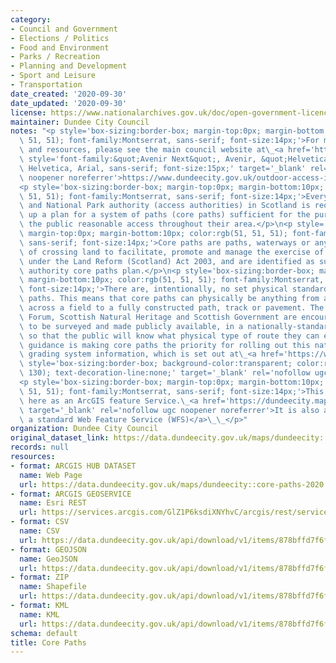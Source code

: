 ```yaml
---
category:
- Council and Government
- Elections / Politics
- Food and Environment
- Parks / Recreation
- Planning and Development
- Sport and Leisure
- Transportation
date_created: '2020-09-30'
date_updated: '2020-09-30'
license: https://www.nationalarchives.gov.uk/doc/open-government-licence/version/3/
maintainer: Dundee City Council
notes: "<p style='box-sizing:border-box; margin-top:0px; margin-bottom:10px; color:rgb(51,\
  \ 51, 51); font-family:Montserrat, sans-serif; font-size:14px;'>For more information\
  \ and resources, please see the main council website at\_<a href='https://www.dundeecity.gov.uk/outdoor-access-in-dundee/core-paths'\
  \ style='font-family:&quot;Avenir Next&quot;, Avenir, &quot;Helvetica Neue&quot;,\
  \ Helvetica, Arial, sans-serif; font-size:15px;' target='_blank' rel='nofollow ugc\
  \ noopener noreferrer'>https://www.dundeecity.gov.uk/outdoor-access-in-dundee/core-paths</a></p>\n\
  <p style='box-sizing:border-box; margin-top:0px; margin-bottom:10px; color:rgb(51,\
  \ 51, 51); font-family:Montserrat, sans-serif; font-size:14px;'>Every local authority\
  \ and National Park authority (access authorities) in Scotland is required to draw\
  \ up a plan for a system of paths (core paths) sufficient for the purpose of giving\
  \ the public reasonable access throughout their area.</p>\n<p style='box-sizing:border-box;\
  \ margin-top:0px; margin-bottom:10px; color:rgb(51, 51, 51); font-family:Montserrat,\
  \ sans-serif; font-size:14px;'>Core paths are paths, waterways or any other means\
  \ of crossing land to facilitate, promote and manage the exercise of access rights\
  \ under the Land Reform (Scotland) Act 2003, and are identified as such in access\
  \ authority core paths plan.</p>\n<p style='box-sizing:border-box; margin-top:0px;\
  \ margin-bottom:10px; color:rgb(51, 51, 51); font-family:Montserrat, sans-serif;\
  \ font-size:14px;'>There are, intentionally, no set physical standards for core\
  \ paths. This means that core paths can physically be anything from a faint line\
  \ across a field to a fully constructed path, track or pavement. The National Access\
  \ Forum, Scottish Natural Heritage and Scottish Government are encouraging information\
  \ to be surveyed and made publicly available, in a nationally-standardised form,\
  \ so that the public will know what physical type of route they can expect. Government\
  \ guidance is making core paths the priority for rolling out this national standardised\
  \ grading system information, which is set out at\_<a href='https://www.pathsforall.org.uk/resources/resource/the-path-managers-guide-to-grading'\
  \ style='box-sizing:border-box; background-color:transparent; color:rgb(32, 107,\
  \ 130); text-decoration-line:none;' target='_blank' rel='nofollow ugc noopener noreferrer'>https://www.pathsforall.org.uk/resources/resource/the-path-managers-guide-to-grading</a></p>\n\
  <p style='box-sizing:border-box; margin-top:0px; margin-bottom:10px; color:rgb(51,\
  \ 51, 51); font-family:Montserrat, sans-serif; font-size:14px;'>This layer is provided\
  \ here as an ArcGIS feature Service.\_<a href='https://dundeecity.maps.arcgis.com/home/item.html?id=20a277d80ce94297b2a78dd5423ddeb6'\
  \ target='_blank' rel='nofollow ugc noopener noreferrer'>It is also available as\
  \ a standard Web Feature Service (WFS)</a>\_\_</p>"
organization: Dundee City Council
original_dataset_link: https://data.dundeecity.gov.uk/maps/dundeecity::core-paths-2020
records: null
resources:
- format: ARCGIS HUB DATASET
  name: Web Page
  url: https://data.dundeecity.gov.uk/maps/dundeecity::core-paths-2020
- format: ARCGIS GEOSERVICE
  name: Esri REST
  url: https://services.arcgis.com/GlZ1P6ksdiXNYhvC/arcgis/rest/services/Core_Paths_2020/FeatureServer/0
- format: CSV
  name: CSV
  url: https://data.dundeecity.gov.uk/api/download/v1/items/878bffd7f6ff4b4f93c5a0019dc109b8/csv?layers=0
- format: GEOJSON
  name: GeoJSON
  url: https://data.dundeecity.gov.uk/api/download/v1/items/878bffd7f6ff4b4f93c5a0019dc109b8/geojson?layers=0
- format: ZIP
  name: Shapefile
  url: https://data.dundeecity.gov.uk/api/download/v1/items/878bffd7f6ff4b4f93c5a0019dc109b8/shapefile?layers=0
- format: KML
  name: KML
  url: https://data.dundeecity.gov.uk/api/download/v1/items/878bffd7f6ff4b4f93c5a0019dc109b8/kml?layers=0
schema: default
title: Core Paths
---
```


